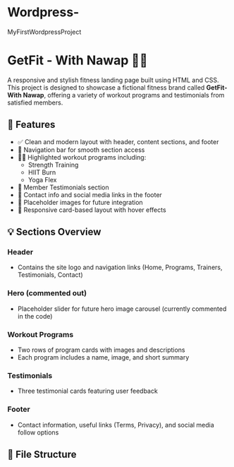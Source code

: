 # Wordpress-
MyFirstWordpressProject
# GetFit - With Nawap 🏋️‍♂️

A responsive and stylish fitness landing page built using HTML and CSS. This project is designed to showcase a fictional fitness brand called **GetFit-With Nawap**, offering a variety of workout programs and testimonials from satisfied members.

## 🚀 Features

- ✅ Clean and modern layout with header, content sections, and footer
- 🧭 Navigation bar for smooth section access
- 🧘‍♀️ Highlighted workout programs including:
  - Strength Training
  - HIIT Burn
  - Yoga Flex
- 💬 Member Testimonials section
- 📩 Contact info and social media links in the footer
- 📸 Placeholder images for future integration
- 🎨 Responsive card-based layout with hover effects

## 💡 Sections Overview

### Header
- Contains the site logo and navigation links (Home, Programs, Trainers, Testimonials, Contact)

### Hero (commented out)
- Placeholder slider for future hero image carousel (currently commented in the code)

### Workout Programs
- Two rows of program cards with images and descriptions
- Each program includes a name, image, and short summary

### Testimonials
- Three testimonial cards featuring user feedback

### Footer
- Contact information, useful links (Terms, Privacy), and social media follow options

## 📂 File Structure


